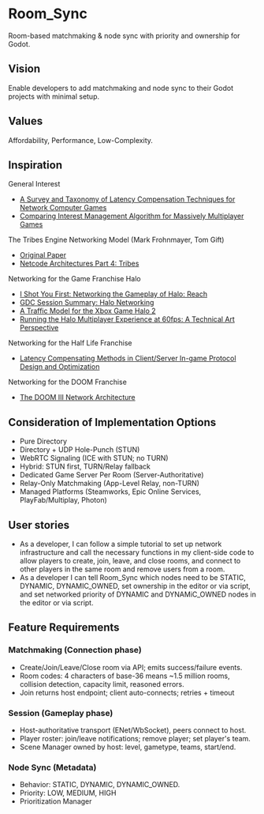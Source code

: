 # Room_Sync
Room-based matchmaking &amp; node sync with priority and ownership for Godot.

## Vision
Enable developers to add matchmaking and node sync to their Godot projects with minimal setup.

## Values
Affordability, Performance, Low-Complexity.

## Inspiration
General Interest
- [A Survey and Taxonomy of Latency Compensation Techniques for Network Computer Games](https://dl.acm.org/doi/10.1145/3519023?utm_source=chatgpt.com)
- [Comparing Interest Management Algorithm for Massively Multiplayer Games](https://dl.acm.org/doi/10.1145/1230040.1230069?utm_source=chatgpt.com)

The Tribes Engine Networking Model (Mark Frohnmayer, Tom Gift)
- [Original Paper](https://www.gamedevs.org/uploads/tribes-networking-model.pdf)
- [Netcode Architectures Part 4: Tribes](https://www.snapnet.dev/blog/netcode-architectures-part-4-tribes/)

Networking for the Game Franchise Halo
- [I Shot You First: Networking the Gameplay of Halo: Reach](https://www.youtube.com/watch?v=h47zZrqjgLc)
- [GDC Session Summary: Halo Networking](https://www.wolfire.com/blog/2011/03/GDC-Session-Summary-Halo-networking/)
- [A Traffic Model for the Xbox Game Halo 2](https://www.wolfire.com/blog/2011/03/GDC-Session-Summary-Halo-networking/)
- [Running the Halo Multiplayer Experience at 60fps: A Technical Art Perspective](https://www.youtube.com/watch?v=65_lBJbAxnk)

Networking for the Half Life Franchise
- [Latency Compensating Methods in Client/Server In-game Protocol Design and Optimization](https://www.gamedevs.org/uploads/latency-compensation-in-client-server-protocols.pdf?utm_source=chatgpt.com)

Networking for the DOOM Franchise
- [The DOOM III Network Architecture](https://mrelusive.com/publications/papers/The-DOOM-III-Network-Architecture.pdf?utm_source=chatgpt.com)


## Consideration of Implementation Options
- Pure Directory
- Directory + UDP Hole-Punch (STUN)
- WebRTC Signaling (ICE with STUN; no TURN)
- Hybrid: STUN first, TURN/Relay fallback
- Dedicated Game Server Per Room (Server-Authoritative)
- Relay-Only Matchmaking (App-Level Relay, non-TURN)
- Managed Platforms (Steamworks, Epic Online Services, PlayFab/Multiplay, Photon)



## User stories
- As a developer, I can follow a simple tutorial to set up network infrastructure and call the necessary functions in my client-side code to allow players to create, join, leave, and close rooms, and connect to other players in the same room and remove users from a room.
- As a developer I can tell Room_Sync which nodes need to be STATIC, DYNAMIC, DYNAMIC_OWNED, set ownership in the editor or via script, and set networked priority of DYNAMIC and DYNAMiC_OWNED nodes in the editor or via script.

## Feature Requirements
### Matchmaking (Connection phase)
- Create/Join/Leave/Close room via API; emits success/failure events.
- Room codes: 4 characters of base-36 means ~1.5 million rooms, collision detection, capacity limit, reasoned errors.
- Join returns host endpoint; client auto-connects; retries + timeout
### Session (Gameplay phase)
- Host-authoritative transport (ENet/WbSocket), peers connect to host.
- Player roster: join/leave notifications; remove player; set player's team.
- Scene Manager owned by host: level, gametype, teams, start/end.
### Node Sync (Metadata)
- Behavior: STATIC, DYNAMIC, DYNAMIC_OWNED.
- Priority: LOW, MEDIUM, HIGH
- Prioritization Manager 
